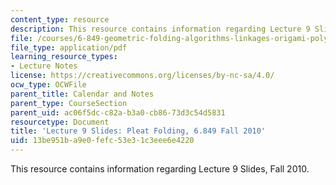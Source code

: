```yaml
---
content_type: resource
description: This resource contains information regarding Lecture 9 Slides, Fall 2010.
file: /courses/6-849-geometric-folding-algorithms-linkages-origami-polyhedra-fall-2012/13be951ba9e0fefc53e31c3eee6e4220_MIT6_849F12_slidesL09.pdf
file_type: application/pdf
learning_resource_types:
- Lecture Notes
license: https://creativecommons.org/licenses/by-nc-sa/4.0/
ocw_type: OCWFile
parent_title: Calendar and Notes
parent_type: CourseSection
parent_uid: ac06f5dc-c82a-b3a0-cb86-73d3c54d5831
resourcetype: Document
title: 'Lecture 9 Slides: Pleat Folding, 6.849 Fall 2010'
uid: 13be951b-a9e0-fefc-53e3-1c3eee6e4220
---
```

This resource contains information regarding Lecture 9 Slides, Fall 2010.